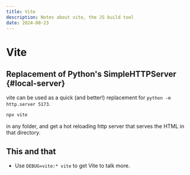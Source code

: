 ```yaml
---
title: Vite
description: Notes about vite, the JS build tool
date: 2024-08-23
---
```


# Vite

## Replacement of Python's SimpleHTTPServer {#local-server}

vite can be used as a quick (and better!) replacement for
`python -m http.server 5173`.

```sh
npx vite
```

in any folder, and get a hot reloading http server that serves the HTML in that
directory.

## This and that

- Use `DEBUG=vite:* vite` to get Vite to talk more.
